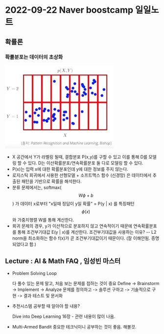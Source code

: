 # 2022-09-22 Naver boostcamp 일일노트

## 확률론

### 확률분포는 데이터의 초상화

![img](../images/p_x_y.png)

- X 공간에서 Y가 라벨링 될때, 결합분포 P(x,y)를 구할 수 있고 이를 통해 D를 모델링 할 수 있다. D는 이산확률분포/연속확률분포 둘 다로 모델링 할 수 있다.
- P(x)는 입력 x에 대한 확률분포인데 y에 대한 정보를 주지 않는다.
- 로지스틱 회귀에서 사용한 선형모델 + 소프트맥스 함수 (신경망) 은
  데이터에서 추출된 패턴을 기반으로 확률을 해석한다.
- 분류 문제에서는, softmax($$W \phi + b$$) 가 데이터 x로부터 "x일때 정답이 y일 확률" = P(y \| x) 를 특징패턴 $$\phi(x)$$ 와 가중치행렬 W를 통해 계산한다. 
- 회귀 문제의 경우, y가 이산적으로 분포하지 않고 연속적이기 때문에 연속확률분포를 통해 조건부기대값 E(y \| x)를 계산한다.
조건부기대값을 사용하는 이유? -- L2 norm을 최소화하는 함수 f(x)가 곧 조건부기대값이기 때문이다. (잘 이해안됨. 증명되었다고 함.)  



## Lecture : AI & Math FAQ , 임성빈 마스터

- Problem Solving Loop

  다 풀수 있는 문제 말고, 처음 보는 문제를 접하는 것이 중요
  Define -> Brainstorm -> Implement -> Analyze
  문제를 정의하고 -> 솔루션 구하고 -> 기술적으로 구현 -> 결과 테스트 및 문서화

- 추천시스템 공부할 때 알아야 할 내용?

  Dive into Deep Learning 16장 - 관련 내용이 많이 나옴.

- Multi-Armed Bandit
  중요한 테크닉이니 공부하는 것이 좋음. 해볼것.







